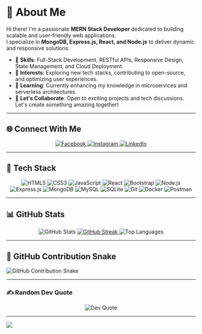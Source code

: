 # 💫 About Me

Hi there! I'm a passionate **MERN Stack Developer** dedicated to building scalable and user-friendly web applications.  
I specialize in **MongoDB, Express.js, React, and Node.js** to deliver dynamic and responsive solutions.

- 🌟 **Skills**: Full-Stack Development, RESTful APIs, Responsive Design, State Management, and Cloud Deployment.  
- 🚀 **Interests**: Exploring new tech stacks, contributing to open-source, and optimizing user experiences.  
- 🌱 **Learning**: Currently enhancing my knowledge in microservices and serverless architectures.  
- 💬 **Let's Collaborate**: Open to exciting projects and tech discussions. Let's create something amazing together!  

---

## 🌐 Connect With Me

<div align="center">
  <a href="https://facebook.com/jishnudevadathan" target="_blank">
    <img src="https://img.shields.io/badge/Facebook-%231877F2.svg?style=flat&logo=facebook&logoColor=white" alt="Facebook" />
  </a>
  <a href="https://instagram.com/jishnu_devadathan" target="_blank">
    <img src="https://img.shields.io/badge/Instagram-%23E4405F.svg?style=flat&logo=instagram&logoColor=white" alt="Instagram" />
  </a>
  <a href="https://linkedin.com/in/jishnu-devadathan" target="_blank">
    <img src="https://img.shields.io/badge/LinkedIn-%230077B5.svg?style=flat&logo=linkedin&logoColor=white" alt="LinkedIn" />
  </a>
</div>

---

## 🚀 Tech Stack

<div align="center">
  <img src="https://img.shields.io/badge/HTML5-%23E34F26.svg?style=flat&logo=html5&logoColor=white" alt="HTML5" />
  <img src="https://img.shields.io/badge/CSS3-%231572B6.svg?style=flat&logo=css3&logoColor=white" alt="CSS3" />
  <img src="https://img.shields.io/badge/JavaScript-%23323330.svg?style=flat&logo=javascript&logoColor=%23F7DF1E" alt="JavaScript" />
  <img src="https://img.shields.io/badge/React-%2320232a.svg?style=flat&logo=react&logoColor=%2361DAFB" alt="React" />
  <img src="https://img.shields.io/badge/Bootstrap-%23563D7C.svg?style=flat&logo=bootstrap&logoColor=white" alt="Bootstrap" />
  
  <img src="https://img.shields.io/badge/Node.js-%236DA55F.svg?style=flat&logo=node.js&logoColor=white" alt="Node.js" />
  <img src="https://img.shields.io/badge/Express.js-%23404d59.svg?style=flat&logo=express&logoColor=white" alt="Express.js" />
  
  <img src="https://img.shields.io/badge/MongoDB-%234ea94b.svg?style=flat&logo=mongodb&logoColor=white" alt="MongoDB" />
  <img src="https://img.shields.io/badge/MySQL-%2300f.svg?style=flat&logo=mysql&logoColor=white" alt="MySQL" />
  <img src="https://img.shields.io/badge/SQLite-%2307405e.svg?style=flat&logo=sqlite&logoColor=white" alt="SQLite" />
  
  <img src="https://img.shields.io/badge/Git-%23F05033.svg?style=flat&logo=git&logoColor=white" alt="Git" />
  <img src="https://img.shields.io/badge/Docker-%230db7ed.svg?style=flat&logo=docker&logoColor=white" alt="Docker" />
  <img src="https://img.shields.io/badge/Postman-%23FF6C37.svg?style=flat&logo=postman&logoColor=white" alt="Postman" />
</div>

---

## 📊 GitHub Stats  

<div align="center">
  <img src="https://github-readme-stats.vercel.app/api?username=gishnudev&theme=radical&hide_border=false&include_all_commits=false&count_private=false" alt="GitHub Stats" />
  <a href="https://git.io/streak-stats">
    <img src="https://github-readme-streak-stats.herokuapp.com/?user=gishnudev&theme=radical&hide_border=false" alt="GitHub Streak" />
  </a>
  <img src="https://github-readme-stats.vercel.app/api/top-langs/?username=gishnudev&theme=radical&hide_border=false&include_all_commits=false&count_private=false&layout=compact" alt="Top Languages" />
</div>

---

## 🐍 GitHub Contribution Snake

![GitHub Contribution Snake](https://gishnudev.github.io/my-repo/github-contribution-snake.svg)

---

### ✍️ Random Dev Quote

<div align="center">
  <img src="https://quotes-github-readme.vercel.app/api?type=horizontal&theme=radical" alt="Dev Quote" />
</div>

---

[![](https://visitcount.itsvg.in/api?id=gishnudev&icon=2&color=0)](https://visitcount.itsvg.in)
